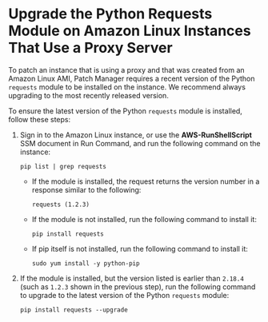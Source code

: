 # Upgrade the Python Requests Module on Amazon Linux Instances That Use a Proxy Server<a name="sysman-proxy-with-ssm-agent-al-python-requests"></a>

To patch an instance that is using a proxy and that was created from an Amazon Linux AMI, Patch Manager requires a recent version of the Python `requests` module to be installed on the instance\. We recommend always upgrading to the most recently released version\.

To ensure the latest version of the Python `requests` module is installed, follow these steps:

1. Sign in to the Amazon Linux instance, or use the **AWS\-RunShellScript** SSM document in Run Command, and run the following command on the instance: 

   ```
   pip list | grep requests
   ```
   + If the module is installed, the request returns the version number in a response similar to the following:

     ```
     requests (1.2.3)
     ```
   + If the module is not installed, run the following command to install it:

     ```
     pip install requests
     ```
   + If pip itself is not installed, run the following command to install it:

     ```
     sudo yum install -y python-pip
     ```

1. If the module is installed, but the version listed is earlier than `2.18.4` \(such as `1.2.3` shown in the previous step\), run the following command to upgrade to the latest version of the Python `requests` module:

   ```
   pip install requests --upgrade
   ```